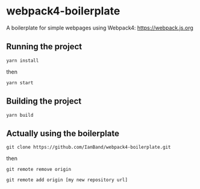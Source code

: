 # webpack4-boilerplate
A boilerplate for simple webpages using Webpack4: https://webpack.js.org

## Running the project
`yarn install`

then

`yarn start`

## Building the project
`yarn build`


## Actually using the boilerplate
`git clone https://github.com/IanBand/webpack4-boilerplate.git`

then

`git remote remove origin`

`git remote add origin [my new repository url]`
